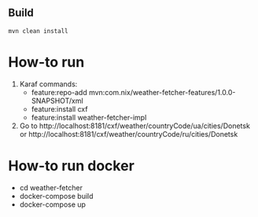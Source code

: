 ## Build
`
mvn clean install
`
# How-to run
1. Karaf commands:
    - feature:repo-add mvn:com.nix/weather-fetcher-features/1.0.0-SNAPSHOT/xml
    - feature:install cxf
    - feature:install weather-fetcher-impl
2. Go to http://localhost:8181/cxf/weather/countryCode/ua/cities/Donetsk
or http://localhost:8181/cxf/weather/countryCode/ru/cities/Donetsk

# How-to run docker
- cd weather-fetcher
- docker-compose build
- docker-compose up
